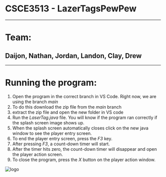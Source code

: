 # CSCE3513 - LazerTagsPewPew
---
# Team:
## Daijon, Nathan, Jordan, Landon, Clay, Drew
---

# Running the program:
1. Open the program in the correct branch in VS Code. Right now, we are using the branch *main*
2. To do this download the zip file from the *main* branch 
3. extract the zip file and open the new folder in VS code
4. Run the *LaserTag.java* file. You will know if the program ran correctly if the splash screen image shows up.
5. When the splash screen automatically closes click on the new java window to see the player entry screen.
6. To end the player entry screen, press the *F3* key.
7. After pressing *F3*, a count-down timer will start.
8. After the timer hits zero, the count-down timer will disappear and open the player action screen.
9. To close the program, press the *X* button on the player action window.

![logo](CSCE3513-LazerTagsPewPew/src/main/java/teamseven/lasertag/logo.jpeg)
